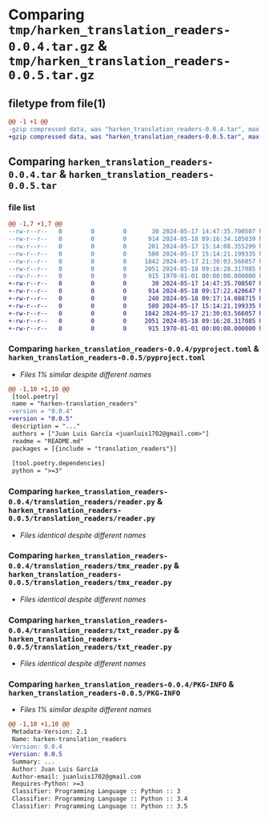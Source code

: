 # Comparing `tmp/harken_translation_readers-0.0.4.tar.gz` & `tmp/harken_translation_readers-0.0.5.tar.gz`

## filetype from file(1)

```diff
@@ -1 +1 @@
-gzip compressed data, was "harken_translation_readers-0.0.4.tar", max compression
+gzip compressed data, was "harken_translation_readers-0.0.5.tar", max compression
```

## Comparing `harken_translation_readers-0.0.4.tar` & `harken_translation_readers-0.0.5.tar`

### file list

```diff
@@ -1,7 +1,7 @@
--rw-r--r--   0        0        0       30 2024-05-17 14:47:35.700507 harken_translation_readers-0.0.4/README.md
--rw-r--r--   0        0        0      914 2024-05-18 09:16:34.105039 harken_translation_readers-0.0.4/pyproject.toml
--rw-r--r--   0        0        0      201 2024-05-17 15:14:08.355299 harken_translation_readers-0.0.4/translation_readers/__init__.py
--rw-r--r--   0        0        0      580 2024-05-17 15:14:21.199335 harken_translation_readers-0.0.4/translation_readers/reader.py
--rw-r--r--   0        0        0     1842 2024-05-17 21:30:03.566057 harken_translation_readers-0.0.4/translation_readers/tmx_reader.py
--rw-r--r--   0        0        0     2051 2024-05-18 09:16:28.317085 harken_translation_readers-0.0.4/translation_readers/txt_reader.py
--rw-r--r--   0        0        0      915 1970-01-01 00:00:00.000000 harken_translation_readers-0.0.4/PKG-INFO
+-rw-r--r--   0        0        0       30 2024-05-17 14:47:35.700507 harken_translation_readers-0.0.5/README.md
+-rw-r--r--   0        0        0      914 2024-05-18 09:17:22.420647 harken_translation_readers-0.0.5/pyproject.toml
+-rw-r--r--   0        0        0      240 2024-05-18 09:17:14.088715 harken_translation_readers-0.0.5/translation_readers/__init__.py
+-rw-r--r--   0        0        0      580 2024-05-17 15:14:21.199335 harken_translation_readers-0.0.5/translation_readers/reader.py
+-rw-r--r--   0        0        0     1842 2024-05-17 21:30:03.566057 harken_translation_readers-0.0.5/translation_readers/tmx_reader.py
+-rw-r--r--   0        0        0     2051 2024-05-18 09:16:28.317085 harken_translation_readers-0.0.5/translation_readers/txt_reader.py
+-rw-r--r--   0        0        0      915 1970-01-01 00:00:00.000000 harken_translation_readers-0.0.5/PKG-INFO
```

### Comparing `harken_translation_readers-0.0.4/pyproject.toml` & `harken_translation_readers-0.0.5/pyproject.toml`

 * *Files 1% similar despite different names*

```diff
@@ -1,10 +1,10 @@
 [tool.poetry]
 name = "harken-translation_readers"
-version = "0.0.4"
+version = "0.0.5"
 description = "..."
 authors = ["Juan Luis García <juanluis1702@gmail.com>"]
 readme = "README.md"
 packages = [{include = "translation_readers"}]
 
 [tool.poetry.dependencies]
 python = ">=3"
```

### Comparing `harken_translation_readers-0.0.4/translation_readers/reader.py` & `harken_translation_readers-0.0.5/translation_readers/reader.py`

 * *Files identical despite different names*

### Comparing `harken_translation_readers-0.0.4/translation_readers/tmx_reader.py` & `harken_translation_readers-0.0.5/translation_readers/tmx_reader.py`

 * *Files identical despite different names*

### Comparing `harken_translation_readers-0.0.4/translation_readers/txt_reader.py` & `harken_translation_readers-0.0.5/translation_readers/txt_reader.py`

 * *Files identical despite different names*

### Comparing `harken_translation_readers-0.0.4/PKG-INFO` & `harken_translation_readers-0.0.5/PKG-INFO`

 * *Files 1% similar despite different names*

```diff
@@ -1,10 +1,10 @@
 Metadata-Version: 2.1
 Name: harken-translation_readers
-Version: 0.0.4
+Version: 0.0.5
 Summary: ...
 Author: Juan Luis García
 Author-email: juanluis1702@gmail.com
 Requires-Python: >=3
 Classifier: Programming Language :: Python :: 3
 Classifier: Programming Language :: Python :: 3.4
 Classifier: Programming Language :: Python :: 3.5
```

